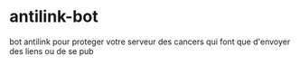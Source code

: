 # antilink-bot
bot antilink pour proteger votre serveur des cancers qui font que d'envoyer des liens ou de se pub
